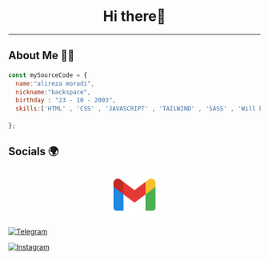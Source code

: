<h1 align="center">Hi there🖖</h1>

---

<h2>About Me 👨‍💻</h2>

```javascript
const mySourceCode = {
  name:"alireza moradi",
  nickname:"backspace",
  birthday : "23 - 10 - 2003",
  skills:['HTML' , 'CSS' , 'JAVASCRIPT' , 'TAILWIND' , 'SASS' , 'Will be added soon'] , 
  
};
```
<h2>Socials 🌍</h2>
<p align="center">
<a href="mailto: alirezza.dev2@gmail.com">
  <img src="https://github.com/alirezza-mo/alirezza-mo/blob/main/icons8-gmail-96.png?raw=true">
</a>
  <a href="https://t.me/Mo_alirezza">
  
  ![Telegram](https://img.shields.io/badge/Telegram-2CA5E0?style=for-the-badge&logo=telegram&logoColor=white)

  </a>
  
  <a href="https://instagram/Mo_alirezza">
  
  ![Instagram](https://img.shields.io/badge/Instagram-%23E4405F.svg?style=for-the-badge&logo=Instagram&logoColor=white)

  </a>
</p>


